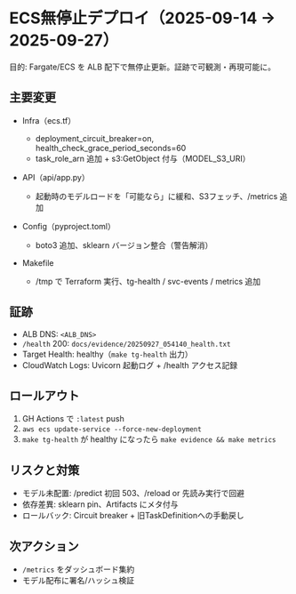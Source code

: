 # ECS無停止デプロイ（2025-09-14 → 2025-09-27）

目的: Fargate/ECS を ALB 配下で無停止更新。証跡で可観測・再現可能に。

## 主要変更

* Infra（ecs.tf）

  * deployment_circuit_breaker=on, health_check_grace_period_seconds=60
  * task_role_arn 追加 + s3:GetObject 付与（MODEL_S3_URI）
* API（api/app.py）

  * 起動時のモデルロードを「可能なら」に緩和、S3フェッチ、/metrics 追加
* Config（pyproject.toml）

  * boto3 追加、sklearn バージョン整合（警告解消）
* Makefile

  * /tmp で Terraform 実行、tg-health / svc-events / metrics 追加

## 証跡

* ALB DNS: `<ALB_DNS>`
* `/health` 200: `docs/evidence/20250927_054140_health.txt`
* Target Health: healthy（`make tg-health` 出力）
* CloudWatch Logs: Uvicorn 起動ログ + /health アクセス記録

## ロールアウト

1. GH Actions で `:latest` push
2. `aws ecs update-service --force-new-deployment`
3. `make tg-health` が healthy になったら `make evidence && make metrics`

## リスクと対策

* モデル未配置: /predict 初回 503、/reload or 先読み実行で回避
* 依存差異: sklearn pin、Artifacts にメタ付与
* ロールバック: Circuit breaker + 旧TaskDefinitionへの手動戻し

## 次アクション

* `/metrics` をダッシュボード集約
* モデル配布に署名/ハッシュ検証
